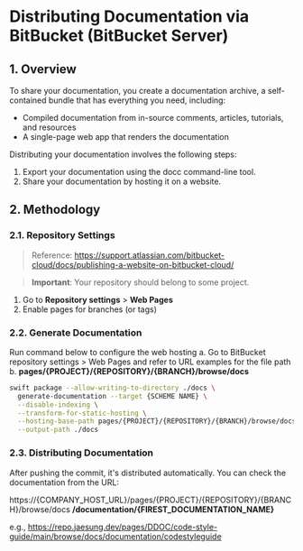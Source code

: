 # Distributing Documentation via BitBucket (BitBucket Server)

## 1. Overview

To share your documentation, you create a documentation archive, a self-contained bundle that has everything you need, including:
- Compiled documentation from in-source comments, articles, tutorials, and resources
- A single-page web app that renders the documentation

Distributing your documentation involves the following steps:
1. Export your documentation using the docc command-line tool.
2. Share your documentation by hosting it on a website.

## 2. Methodology

### 2.1. Repository Settings

> Reference: https://support.atlassian.com/bitbucket-cloud/docs/publishing-a-website-on-bitbucket-cloud/

> **Important**: Your repository should belong to some project.

1. Go to **Repository settings** > **Web Pages**
2. Enable pages for branches (or tags)

### 2.2. Generate Documentation
Run command below to configure the web hosting
  a. Go to BitBucket repository settings > Web Pages and refer to URL examples for the file path
  b. **pages/{PROJECT}/{REPOSITORY}/{BRANCH}/browse/docs**
  ```bash
  swift package --allow-writing-to-directory ./docs \
    generate-documentation --target {SCHEME NAME} \
    --disable-indexing \
    --transform-for-static-hosting \
    --hosting-base-path pages/{PROJECT}/{REPOSITORY}/{BRANCH}/browse/docs \
    --output-path ./docs
  ```

### 2.3. Distributing Documentation
After pushing the commit, it's distributed automatically.
You can check the documentation from the URL:

https://{COMPANY_HOST_URL}/pages/{PROJECT}/{REPOSITORY}/{BRANCH}/browse/docs **/documentation/{FIREST_DOCUMENTATION_NAME}**

e.g., https://repo.jaesung.dev/pages/DDOC/code-style-guide/main/browse/docs/documentation/codestyleguide
